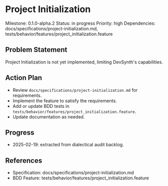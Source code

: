 # Project Initialization
Milestone: 0.1.0-alpha.2
Status: in progress
Priority: high
Dependencies: docs/specifications/project-initialization.md, tests/behavior/features/project_initialization.feature

## Problem Statement
Project Initialization is not yet implemented, limiting DevSynth's capabilities.


## Action Plan
- Review `docs/specifications/project-initialization.md` for requirements.
- Implement the feature to satisfy the requirements.
- Add or update BDD tests in `tests/behavior/features/project_initialization.feature`.
- Update documentation as needed.

## Progress
- 2025-02-19: extracted from dialectical audit backlog.

## References
- Specification: docs/specifications/project-initialization.md
- BDD Feature: tests/behavior/features/project_initialization.feature
